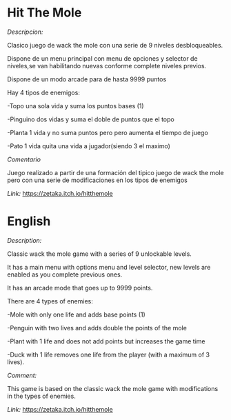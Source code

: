 # Hit The Mole

*Descripcion:* 

Clasico juego de wack the mole con una serie de 9 niveles desbloqueables.

Dispone de un menu principal con menu de opciones y selector de niveles,se van habilitando nuevas conforme complete niveles previos.

Dispone de un modo arcade para de hasta 9999 puntos

Hay 4 tipos de enemigos:

-Topo una sola vida y suma los puntos bases (1)

-Pinguino dos vidas y suma el doble de puntos que el topo

-Planta 1 vida y no suma puntos pero pero aumenta el tiempo de juego

-Pato 1 vida quita una vida a jugador(siendo 3 el maximo)


*Comentario*

Juego  realizado a partir de una formación del tipico juego de wack the mole pero con una serie de modificaciones en los tipos de enemigos

*Link:*
https://zetaka.itch.io/hitthemole


# English

*Description:*

Classic wack the mole game with a series of 9 unlockable levels. 

It has a main menu with options menu and level selector, new levels are enabled as you complete previous ones. 

It has an arcade mode that goes up to 9999 points.

There are 4 types of enemies: 

-Mole with only one life and adds base points (1) 

-Penguin with two lives and adds double the points of the mole 

-Plant with 1 life and does not add points but increases the game time 

-Duck with 1 life removes one life from the player (with a maximum of 3 lives).

*Comment:*

This game is based on the classic wack the mole game with modifications in the types of enemies.


*Link:*
https://zetaka.itch.io/hitthemole

